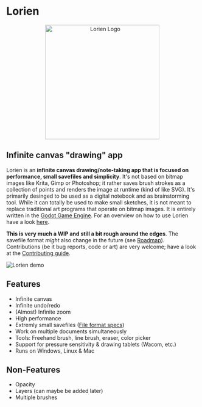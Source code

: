 # Lorien

<p align="center">
   <img src="https://drive.google.com/uc?export=view&id=1AVoLY9TvRsh80JYYIPMBSwAMQua8L1qG" width="300" alt="Lorien Logo">
</p>

## Infinite canvas "drawing" app

Lorien is an **infinite canvas drawing/note-taking app that is focused on performance, small savefiles and simplicity**. It's not based on bitmap images like Krita, Gimp or Photoshop; it rather saves brush strokes as a collection of points and renders the image at runtime (kind of like SVG). It's primarily desinged to be used as a digital notebook and as brainstorming tool. While it can totally be used to make small sketches, it is not meant to replace traditional art programs that operate on bitmap images. It is entirely written in the [Godot Game Engine](https://godotengine.org/). For an overview on how to use Lorien have a look [here](docs/manual.md). 

**This is very much a WIP and still a bit rough around the edges**. The savefile format *might* also change in the future (see [Roadmap](docs/roadmap.md)). Contributions (be it bug reports, code or art) are very welcome; have a look at the [Contributing guide](docs/contributing.md).

![Lorien demo](https://drive.google.com/uc?export=view&id=18m6AY4cgUUWbiGm7mdg6a71oNTvLi2df)

## Features
- Infinite canvas
- Infinite undo/redo
- (Almost) Infinite zoom
- High performance
- Extremly small savefiles ([File format specs](docs/file_format.md))
- Work on multiple documents simultaneously
- Tools: Freehand brush, line brush, eraser, color picker
- Support for pressure sensitivity & drawing tablets (Wacom, etc.)
- Runs on Windows, Linux & Mac

## Non-Features
- Opacity
- Layers (can maybe be added later)
- Multiple brushes